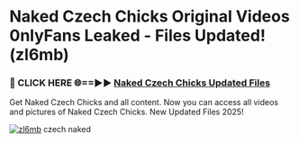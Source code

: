 # Naked Czech Chicks Original Videos 0nlyFans Leaked - Files Updated! (zl6mb)

<h3>🔴 CLICK HERE 🌐==►► <a href="https://tinyurl.com/yckcrads" rel="nofollow">Naked Czech Chicks Updated Files</a></h3>

Get Naked Czech Chicks and all content. Now you can access all videos and pictures of Naked Czech Chicks. New Updated Files 2025!

[![zl6mb](https://i.imgur.com/hpKpOFt.gif)](https://tinyurl.com/yckcrads)
czech naked